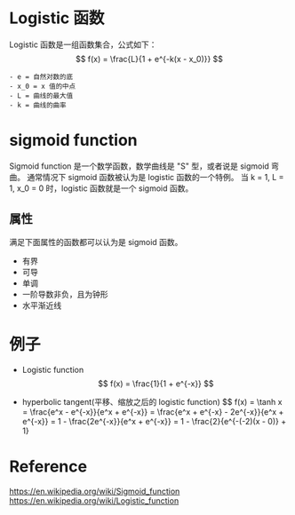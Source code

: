 # Logistic 函数
Logistic 函数是一组函数集合，公式如下：
$$
f(x) = \frac{L}{1 + e^{-k(x - x_0)}}
$$
```
- e = 自然对数的底
- x_0 = x 值的中点
- L = 曲线的最大值
- k = 曲线的曲率
```


# sigmoid function
Sigmoid function 是一个数学函数，数学曲线是 "S" 型，或者说是 sigmoid 弯曲。
通常情况下 sigmoid 函数被认为是 logistic 函数的一个特例。
当 k = 1, L = 1, x_0 = 0 时，logistic 函数就是一个 sigmoid 函数。
## 属性
满足下面属性的函数都可以认为是 sigmoid 函数。

- 有界
- 可导
- 单调
- 一阶导数非负，且为钟形
- 水平渐近线 

# 例子
- Logistic function
$$
f(x) = \frac{1}{1 + e^{-x}}
$$

- hyperbolic tangent(平移、缩放之后的 logistic function)
$$
f(x) = \tanh x = \frac{e^x - e^{-x}}{e^x + e^{-x}} = \frac{e^x + e^{-x} - 2e^{-x}}{e^x + e^{-x}} = 1 - \frac{2e^{-x}}{e^x + e^{-x}} = 1 - \frac{2}{e^{-(-2)(x - 0)} + 1}








# Reference
https://en.wikipedia.org/wiki/Sigmoid_function
https://en.wikipedia.org/wiki/Logistic_function
